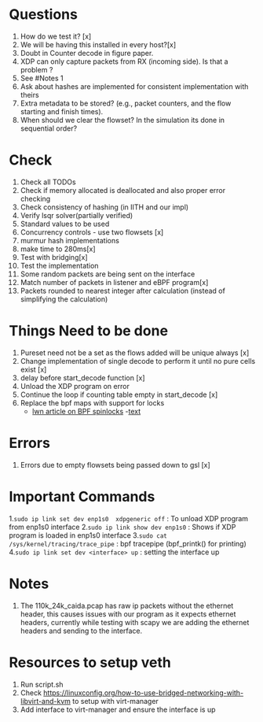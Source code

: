 # Questions
1. How do we test it? [x]
2. We will be having this installed in every host?[x]
3. Doubt in Counter decode in figure paper.
4. XDP can only capture packets from RX (incoming side). Is that a problem ?
5. See #Notes 1
6. Ask about hashes are implemented for consistent implementation with theirs
7. Extra metadata to be stored?  (e.g., packet counters, and the flow starting and finish times).
8. When should we clear the flowset? In the simulation its done in sequential order?

# Check
1. Check all TODOs
2. Check if memory allocated is deallocated and also proper error checking
3. Check consistency of hashing (in IITH and our impl)
4. Verify lsqr solver(partially verified)
5. Standard values to be used 
6. Concurrency controls - use two flowsets [x]
7. murmur hash implementations
8. make time to 280ms[x]
9. Test with bridging[x]
10. Test the implementation
11. Some random packets are being sent on the interface
12. Match number of packets in listener and eBPF program[x]
13. Packets rounded to nearest integer after calculation (instead of simplifying the calculation)

# Things Need to be done
1. Pureset need not be a set as the flows added will be unique always [x]
2. Change implementation of single decode to perform it until no pure cells exist [x]
3. delay before start_decode function [x]
4. Unload the XDP program on error
5. Continue the loop if counting table empty in start_decode [x]
6. Replace the bpf maps with support for locks
    - [lwn article on BPF spinlocks](https://lwn.net/Articles/779120/)
    -[text](https://lwn.net/ml/netdev/20190131234012.3712779-10-ast@kernel.org/)

# Errors
1. Errors due to empty flowsets being passed down to gsl [x]

# Important Commands
1.`sudo ip link set dev enp1s0  xdpgeneric off` : To unload XDP program from enp1s0 interface
2.`sudo ip link show dev enp1s0` : Shows if XDP program is loaded in enp1s0 interface
3.`sudo cat /sys/kernel/tracing/trace_pipe` : bpf tracepipe (bpf_printk() for printing)
4.`sudo ip link set dev <interface> up` : setting the interface up

# Notes
1. The 110k_24k_caida.pcap has raw ip packets without the ethernet header, this causes issues with our program as it expects ethernet headers, currently while testing with scapy we are adding the ethernet headers and sending to the interface.

# Resources to setup veth
1. Run script.sh
2. Check https://linuxconfig.org/how-to-use-bridged-networking-with-libvirt-and-kvm to setup with virt-manager
3. Add interface to virt-manager and ensure the interface is up
